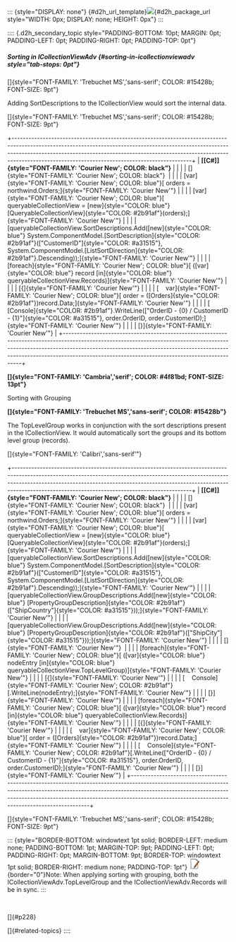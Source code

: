 ::: {style="DISPLAY: none"}
[](ms-xhelp:///?Id=d2h_url_template){#d2h_url_template}![](!package_url!){#d2h_package_url style="WIDTH: 0px; DISPLAY: none; HEIGHT: 0px"}
:::

:::: {.d2h_secondary_topic style="PADDING-BOTTOM: 10pt; MARGIN: 0pt; PADDING-LEFT: 0pt; PADDING-RIGHT: 0pt; PADDING-TOP: 0pt"}
##### Sorting in ICollectionViewAdv {#sorting-in-icollectionviewadv style="tab-stops: 0pt"}

[]{style="FONT-FAMILY: 'Trebuchet MS','sans-serif'; COLOR: #15428b; FONT-SIZE: 9pt"} 

Adding SortDescriptions to the ICollectionView would sort the internal data.

[]{style="FONT-FAMILY: 'Trebuchet MS','sans-serif'; COLOR: #15428b; FONT-SIZE: 9pt"} 

+---------------------------------------------------------------------------------------------------------------------------------------------------------------------------------------------------------------------------------------------------------------------------------------------------------+
| **[\[C#\]]{style="FONT-FAMILY: 'Courier New'; COLOR: black"}**                                                                                                                                                                                                                                          |
|                                                                                                                                                                                                                                                                                                         |
| []{style="FONT-FAMILY: 'Courier New'; COLOR: black"}                                                                                                                                                                                                                                                    |
|                                                                                                                                                                                                                                                                                                         |
| [var]{style="FONT-FAMILY: 'Courier New'; COLOR: blue"}[ orders = northwind.Orders;]{style="FONT-FAMILY: 'Courier New'"}                                                                                                                                                                                 |
|                                                                                                                                                                                                                                                                                                         |
| [var]{style="FONT-FAMILY: 'Courier New'; COLOR: blue"}[ queryableCollectionView = [new]{style="COLOR: blue"} [QueryableCollectionView]{style="COLOR: #2b91af"}(orders);]{style="FONT-FAMILY: 'Courier New'"}                                                                                            |
|                                                                                                                                                                                                                                                                                                         |
| [queryableCollectionView.SortDescriptions.Add([new]{style="COLOR: blue"} System.ComponentModel.[SortDescription]{style="COLOR: #2b91af"}([\"CustomerID\"]{style="COLOR: #a31515"}, System.ComponentModel.[ListSortDirection]{style="COLOR: #2b91af"}.Descending));]{style="FONT-FAMILY: 'Courier New'"} |
|                                                                                                                                                                                                                                                                                                         |
| [foreach]{style="FONT-FAMILY: 'Courier New'; COLOR: blue"}[ ([var]{style="COLOR: blue"} record [in]{style="COLOR: blue"} queryableCollectionView.Records)]{style="FONT-FAMILY: 'Courier New'"}                                                                                                          |
|                                                                                                                                                                                                                                                                                                         |
| [{]{style="FONT-FAMILY: 'Courier New'"}                                                                                                                                                                                                                                                                 |
|                                                                                                                                                                                                                                                                                                         |
| [    var]{style="FONT-FAMILY: 'Courier New'; COLOR: blue"}[ order = ([Orders]{style="COLOR: #2b91af"})record.Data;]{style="FONT-FAMILY: 'Courier New'"}                                                                                                                                                 |
|                                                                                                                                                                                                                                                                                                         |
| [    [Console]{style="COLOR: #2b91af"}.WriteLine([\"OrderID - {0} / CustomerID - {1}\"]{style="COLOR: #a31515"}, order.OrderID, order.CustomerID);]{style="FONT-FAMILY: 'Courier New'"}                                                                                                                 |
|                                                                                                                                                                                                                                                                                                         |
| [}]{style="FONT-FAMILY: 'Courier New'"}                                                                                                                                                                                                                                                                 |
+---------------------------------------------------------------------------------------------------------------------------------------------------------------------------------------------------------------------------------------------------------------------------------------------------------+

**[]{style="FONT-FAMILY: 'Cambria','serif'; COLOR: #4f81bd; FONT-SIZE: 13pt"}** 

Sorting with Grouping

**[]{style="FONT-FAMILY: 'Trebuchet MS','sans-serif'; COLOR: #15428b"}** 

The TopLevelGroup works in conjunction with the sort descriptions present in the ICollectionView. It would automatically sort the groups and its bottom level group (records).

[]{style="FONT-FAMILY: 'Calibri','sans-serif'"} 

+---------------------------------------------------------------------------------------------------------------------------------------------------------------------------------------------------------------------------------------------------------------------------------------------------------+
| **[\[C#\]]{style="FONT-FAMILY: 'Courier New'; COLOR: black"}**                                                                                                                                                                                                                                          |
|                                                                                                                                                                                                                                                                                                         |
| []{style="FONT-FAMILY: 'Courier New'; COLOR: black"}                                                                                                                                                                                                                                                    |
|                                                                                                                                                                                                                                                                                                         |
| [var]{style="FONT-FAMILY: 'Courier New'; COLOR: blue"}[ orders = northwind.Orders;]{style="FONT-FAMILY: 'Courier New'"}                                                                                                                                                                                 |
|                                                                                                                                                                                                                                                                                                         |
| [var]{style="FONT-FAMILY: 'Courier New'; COLOR: blue"}[ queryableCollectionView = [new]{style="COLOR: blue"} [QueryableCollectionView]{style="COLOR: #2b91af"}(orders);]{style="FONT-FAMILY: 'Courier New'"}                                                                                            |
|                                                                                                                                                                                                                                                                                                         |
| [queryableCollectionView.SortDescriptions.Add([new]{style="COLOR: blue"} System.ComponentModel.[SortDescription]{style="COLOR: #2b91af"}([\"CustomerID\"]{style="COLOR: #a31515"}, System.ComponentModel.[ListSortDirection]{style="COLOR: #2b91af"}.Descending));]{style="FONT-FAMILY: 'Courier New'"} |
|                                                                                                                                                                                                                                                                                                         |
| [queryableCollectionView.GroupDescriptions.Add([new]{style="COLOR: blue"} [PropertyGroupDescription]{style="COLOR: #2b91af"}([\"ShipCountry\"]{style="COLOR: #a31515"}));]{style="FONT-FAMILY: 'Courier New'"}                                                                                          |
|                                                                                                                                                                                                                                                                                                         |
| [queryableCollectionView.GroupDescriptions.Add([new]{style="COLOR: blue"} [PropertyGroupDescription]{style="COLOR: #2b91af"}([\"ShipCity\"]{style="COLOR: #a31515"}));]{style="FONT-FAMILY: 'Courier New'"}                                                                                             |
|                                                                                                                                                                                                                                                                                                         |
| []{style="FONT-FAMILY: 'Courier New'"}                                                                                                                                                                                                                                                                  |
|                                                                                                                                                                                                                                                                                                         |
| [foreach]{style="FONT-FAMILY: 'Courier New'; COLOR: blue"}[ ([var]{style="COLOR: blue"} nodeEntry [in]{style="COLOR: blue"} queryableCollectionView.TopLevelGroup)]{style="FONT-FAMILY: 'Courier New'"}                                                                                                 |
|                                                                                                                                                                                                                                                                                                         |
| [{]{style="FONT-FAMILY: 'Courier New'"}                                                                                                                                                                                                                                                                 |
|                                                                                                                                                                                                                                                                                                         |
| [    Console]{style="FONT-FAMILY: 'Courier New'; COLOR: #2b91af"}[.WriteLine(nodeEntry);]{style="FONT-FAMILY: 'Courier New'"}                                                                                                                                                                           |
|                                                                                                                                                                                                                                                                                                         |
| [}]{style="FONT-FAMILY: 'Courier New'"}                                                                                                                                                                                                                                                                 |
|                                                                                                                                                                                                                                                                                                         |
| [foreach]{style="FONT-FAMILY: 'Courier New'; COLOR: blue"}[ ([var]{style="COLOR: blue"} record [in]{style="COLOR: blue"} queryableCollectionView.Records)]{style="FONT-FAMILY: 'Courier New'"}                                                                                                          |
|                                                                                                                                                                                                                                                                                                         |
| [{]{style="FONT-FAMILY: 'Courier New'"}                                                                                                                                                                                                                                                                 |
|                                                                                                                                                                                                                                                                                                         |
| [    var]{style="FONT-FAMILY: 'Courier New'; COLOR: blue"}[ order = ([Orders]{style="COLOR: #2b91af"})record.Data;]{style="FONT-FAMILY: 'Courier New'"}                                                                                                                                                 |
|                                                                                                                                                                                                                                                                                                         |
| [    Console]{style="FONT-FAMILY: 'Courier New'; COLOR: #2b91af"}[.WriteLine([\"OrderID - {0} / CustomerID - {1}\"]{style="COLOR: #a31515"}, order.OrderID, order.CustomerID);]{style="FONT-FAMILY: 'Courier New'"}                                                                                     |
|                                                                                                                                                                                                                                                                                                         |
| [}]{style="FONT-FAMILY: 'Courier New'"}                                                                                                                                                                                                                                                                 |
+---------------------------------------------------------------------------------------------------------------------------------------------------------------------------------------------------------------------------------------------------------------------------------------------------------+

[]{style="FONT-FAMILY: 'Trebuchet MS','sans-serif'; COLOR: #15428b; FONT-SIZE: 9pt"} 

::: {style="BORDER-BOTTOM: windowtext 1pt solid; BORDER-LEFT: medium none; PADDING-BOTTOM: 1pt; MARGIN-TOP: 9pt; PADDING-LEFT: 0pt; PADDING-RIGHT: 0pt; MARGIN-BOTTOM: 9pt; BORDER-TOP: windowtext 1pt solid; BORDER-RIGHT: medium none; PADDING-TOP: 1pt"}
![](ImagesExt/image61_4.jpg){border="0"}Note: When applying sorting with grouping, both the ICollectionViewAdv.TopLevelGroup and the ICollectionViewAdv.Records will be in sync.
:::

 

[]{#p228} 

[]{#related-topics}
::::
